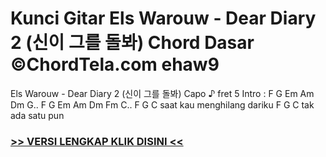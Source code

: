
 # Kunci Gitar Els Warouw - Dear Diary 2 (신이 그를 돌봐) Chord Dasar ©ChordTela.com ehaw9


Els Warouw - Dear Diary 2 (신이 그를 돌봐) Capo ♪ fret 5 Intro : F G Em Am Dm G.. F G Em Am Dm Fm C.. F G C saat kau menghilang dariku F G C tak ada satu pun

###  <a href="https://shortlighzx.web.app?sq=Kunci Gitar Els Warouw - Dear Diary 2 (신이 그를 돌봐) Chord Dasar ©ChordTela.com"> >> VERSI LENGKAP KLIK DISINI << </a>
